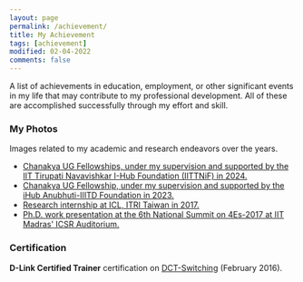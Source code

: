 ```yaml
---
layout: page
permalink: /achievement/
title: My Achievement
tags: [achievement]
modified: 02-04-2022
comments: false
---
```


A list of achievements in education, employment, or other significant events in my life that may contribute to my professional development. All of these are accomplished successfully through my effort and skill.

### My Photos

Images related to my academic and research endeavors over the years.
* [Chanakya UG Fellowships, under my supervision and supported by the IIT Tirupati Navavishkar I-Hub Foundation (IITTNiF) in 2024.]()
* [Chanakya UG Fellowship, under my supervision and supported by the iHub Anubhuti-IIITD Foundation in 2023.]()
* [Research internship at ICL, ITRI Taiwan in 2017.](https://photos.app.goo.gl/GZpkzyWV9TGkHKPK6)
* [Ph.D. work presentation at the 6th National Summit on 4Es-2017 at IIT Madras' ICSR Auditorium.](https://www.dropbox.com/s/u4l64msptgouknm/4E%20submmit%202017.jpg?dl=0)

### Certification

**D-Link Certified Trainer** certification on [DCT-Switching](https://photos.app.goo.gl/AkH8QTnRHNpdnUYs8) (February 2016).




